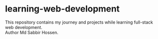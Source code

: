 # learning-web-development
This repository contains my journey and projects while learning full-stack web development.
<br>
Author Md Sabbir Hossen.




